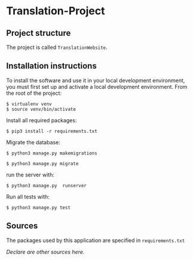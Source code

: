# Translation-Project
## Project structure
The project is called `TranslationWebsite`.

## Installation instructions
To install the software and use it in your local development environment, you must first set up and activate a local development environment.  From the root of the project:

```
$ virtualenv venv
$ source venv/bin/activate
```

Install all required packages:

```
$ pip3 install -r requirements.txt
```

Migrate the database:

```
$ python3 manage.py makemigrations
```

```
$ python3 manage.py migrate
```

run the server with:

```
$ python3 manage.py  runserver
```
Run all tests with:
```
$ python3 manage.py test
```


## Sources
The packages used by this application are specified in `requirements.txt`

*Declare are other sources here.*
